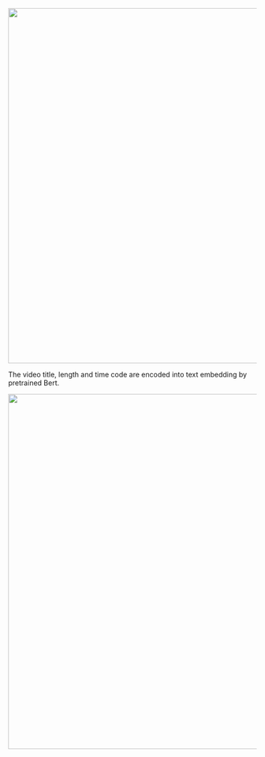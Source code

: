 <img src="https://github.com/rayshiue/DataScience_Spring_2023/assets/77530430/0c59033e-12fd-47de-9d6e-b93f14f9382b" width="720" align="center">
 
The video title, length and time code are encoded into text embedding by pretrained Bert.
 
 
  
 
 
   
<img src="https://github.com/rayshiue/DataScience_Spring_2023/assets/77530430/24eced2b-defa-474b-a715-d22df0a0b05a" width="720" align="center">
